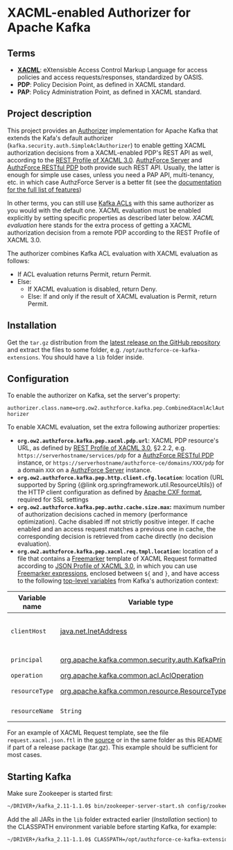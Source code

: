 # XACML-enabled Authorizer for Apache Kafka

## Terms
* **[XACML](http://docs.oasis-open.org/xacml/3.0/xacml-3.0-core-spec-os-en.html)**: eXtensisble Access Control Markup Language for access policies and access requests/responses, standardized by OASIS.
* **PDP**: Policy Decision Point, as defined in XACML standard.
* **PAP**: Policy Administration Point, as defined in XACML standard.

## Project description
This project provides an [Authorizer](https://kafka.apache.org/documentation/#security_authz) implementation for Apache Kafka that extends the Kafa's default authorizer (`kafka.security.auth.SimpleAclAuthorizer`) to enable getting XACML authorization decisions from a XACML-enabled PDP's REST API as well, according to the [REST Profile of XACML 3.0](http://docs.oasis-open.org/xacml/xacml-rest/v1.0/xacml-rest-v1.0.html). [AuthzForce Server](https://github.com/authzforce/server) and [AuthzForce RESTful PDP](https://github.com/authzforce/restful-pdp) both provide such REST API. Usually, the latter is enough for simple use cases, unless you need a PAP API, multi-tenancy, etc. in which case AuthzForce Server is a better fit (see the [documentation for the full list of features](http://authzforce-ce-fiware.readthedocs.io/en/latest/Features.html))

In other terms, you can still use [Kafka ACLs](http://kafka.apache.org/documentation.html#security_authz) with this same authorizer as you would with the default one. XACML evaluation must be enabled explicitly by setting specific properties as described later below. *XACML evaluation* here stands for the extra process of getting a XACML authorization decision from a remote PDP according to the REST Profile of XACML 3.0.

The authorizer combines Kafka ACL evaluation with XACML evaluation as follows: 

* If ACL evaluation returns Permit, return Permit.
* Else: 
  * If XACML evaluation is disabled, return Deny.
  * Else: If and only if the result of XACML evaluation is Permit, return Permit.
  
## Installation
Get the `tar.gz` distribution from the [latest release on the GitHub repository](https://github.com/DRIVER-EU/kafka-combined-acl-xacml-authorizer/releases) and extract the files to some folder, e.g. `/opt/authzforce-ce-kafka-extensions`. You should have a `lib` folder inside.

## Configuration
To enable the authorizer on Kafka, set the server's property: 

`authorizer.class.name=org.ow2.authzforce.kafka.pep.CombinedXacmlAclAuthorizer`

To enable XACML evaluation, set the extra following authorizer properties:
* **`org.ow2.authzforce.kafka.pep.xacml.pdp.url`**: XACML PDP resource's URL, as defined by [REST Profile of XACML 3.0](http://docs.oasis-open.org/xacml/xacml-rest/v1.0/xacml-rest-v1.0.html), §2.2.2, e.g. `https://serverhostname/services/pdp` for a [AuthzForce RESTful PDP](https://github.com/authzforce/restful-pdp) instance, or `https://serverhostname/authzforce-ce/domains/XXX/pdp` for a domain `XXX` on a [AuthzForce Server](https://github.com/authzforce/server) instance.
* **`org.ow2.authzforce.kafka.pep.http.client.cfg.location`**: location (URL supported by Spring {@link org.springframework.util.ResourceUtils}) of the HTTP client configuration as defined by <a href="https://cxf.apache.org/docs/client-http-transport-including-ssl-support.html#ClientHTTPTransport(includingSSLsupport)-UsingConfiguration">Apache CXF format</a>, required for SSL settings
* **`org.ow2.authzforce.kafka.pep.authz.cache.size.max`:** maximum number of authorization decisions cached in memory (performance optimization). Cache disabled iff not strictly positive integer. If cache enabled and an access request matches a previous one in cache, the corresponding decision is retrieved from cache directly (no decision evaluation).
* **`org.ow2.authzforce.kafka.pep.xacml.req.tmpl.location`:** location of a file that contains a [Freemarker](https://freemarker.apache.org/) template of XACML Request formatted according to [JSON Profile of XACML 3.0](http://docs.oasis-open.org/xacml/xacml-json-http/v1.0/xacml-json-http-v1.0.html), in which you can use [Freemarker expressions](https://freemarker.apache.org/docs/dgui_template_exp.html), enclosed between `${` and `}`, and have access to the following [top-level variables](https://freemarker.apache.org/docs/dgui_template_exp.html#dgui_template_exp_var_toplevel) from Kafka's authorization context:

| Variable name | Variable type | Description |
| --- | --- | --- |
|`clientHost` | [java.net.InetAddress](https://docs.oracle.com/javase/8/docs/api/java/net/InetAddress.html) | client/user host name or IP address |
|`principal`| [org.apache.kafka.common.security.auth.KafkaPrincipal](https://kafka.apache.org/11/javadoc/org/apache/kafka/common/security/auth/KafkaPrincipal.html)| user principal|
|`operation`|[org.apache.kafka.common.acl.AclOperation](http://kafka.apache.org/11/javadoc/index.html?org/apache/kafka/common/acl/AclOperation.html)|operation|
|`resourceType`|[org.apache.kafka.common.resource.ResourceType](https://kafka.apache.org/11/javadoc/org/apache/kafka/common/resource/ResourceType.html)|resource type|
|`resourceName`|`String`|resource name|

For an example of XACML Request template, see the file `request.xacml.json.ftl` in the [source](src/test/resources/request.xacml.json.ftl) or in the same folder as this README if part of a release package (tar.gz). This example should be sufficient for most cases.

## Starting Kafka
Make sure Zookeeper is started first:
```sh
~/DRIVER+/kafka_2.11-1.1.0$ bin/zookeeper-server-start.sh config/zookeeper.properties
```

Add the all JARs in the `lib` folder extracted earlier (*Installation* section) to the CLASSPATH environment variable before starting Kafka, for example:

```sh
~/DRIVER+/kafka_2.11-1.1.0$ CLASSPATH=/opt/authzforce-ce-kafka-extensions/lib/* bin/kafka-server-start.sh config/server.properties
```
